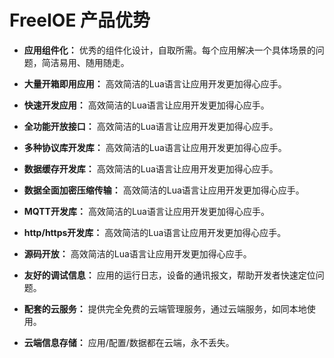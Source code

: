 # FreeIOE 产品优势

- **应用组件化：** 优秀的组件化设计，自取所需。每个应用解决一个具体场景的问题，简洁易用、随用随走。

- **大量开箱即用应用：** 高效简洁的Lua语言让应用开发更加得心应手。

- **快速开发应用：** 高效简洁的Lua语言让应用开发更加得心应手。

- **全功能开放接口：** 高效简洁的Lua语言让应用开发更加得心应手。

- **多种协议库开发库：** 高效简洁的Lua语言让应用开发更加得心应手。

- **数据缓存开发库：** 高效简洁的Lua语言让应用开发更加得心应手。

- **数据全面加密压缩传输：** 高效简洁的Lua语言让应用开发更加得心应手。

- **MQTT开发库：** 高效简洁的Lua语言让应用开发更加得心应手。

- **http/https开发库：** 高效简洁的Lua语言让应用开发更加得心应手。

- **源码开放：** 高效简洁的Lua语言让应用开发更加得心应手。

- **友好的调试信息：** 应用的运行日志，设备的通讯报文，帮助开发者快速定位问题。

- **配套的云服务：** 提供完全免费的云端管理服务，通过云端服务，如同本地使用。

- **云端信息存储：** 应用/配置/数据都在云端，永不丢失。

